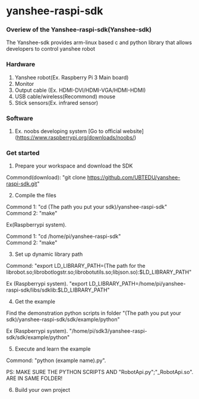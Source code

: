# yanshee-raspi-sdk


### Overiew of the Yanshee-raspi-sdk(Yanshee-sdk)

The Yanshee-sdk provides arm-linux based c and python library that allows developers to control yanshee robot


### Hardware
 
1. Yanshee robot(Ex. Raspberry Pi 3 Main board)
2. Monitor
3. Output cable (Ex. HDMI-DVI/HDMI-VGA/HDMI-HDMI)
4. USB cable/wireless(Recommond)  mouse
5. Stick sensors(Ex. infrared sensor) 


### Software

1. Ex. noobs developing system
[Go to official website] (https://www.raspberrypi.org/downloads/noobs/) 


### Get started


1. Prepare your workspace and download the SDK

Commond(download): "git clone https://github.com/UBTEDU/yanshee-raspi-sdk.git"


2. Compile the files

Commond 1: "cd (The path you put your sdk)/yanshee-raspi-sdk"<br>
Commond 2: "make"<br>

Ex(Raspberrypi system).<br> 

Commond 1: "cd /home/pi/yanshee-raspi-sdk"<br>
Commond 2: "make"<br>


3. Set up dynamic library path 

Commond: "export LD_LIBRARY_PATH=(The path for the librobot.so;librobotlogstr.so;librobotutils.so;libjson.so):$LD_LIBRARY_PATH"

Ex (Raspberrypi system). "export LD_LIBRARY_PATH=/home/pi/yanshee-raspi-sdk/libs/sdklib:$LD_LIBRARY_PATH"


4. Get the example 

Find the demonstration python scripts in folder "(The path you put your sdk)/yanshee-raspi-sdk/sdk/example/python"

Ex (Raspberrypi system). "/home/pi/sdk3/yanshee-raspi-sdk/sdk/example/python"


5. Execute and learn the example 

Commond: "python (example name).py".

PS: MAKE SURE THE PYTHON SCRIPTS AND "RobotApi.py";"_RobotApi.so". 
ARE IN SAME FOLDER! 


6. Build your own project
